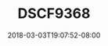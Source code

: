 ---
title: DSCF9368
date: 2018-03-03T19:07:52-08:00
draft: false
location: Red Rock Canyon, NV
img_url: https://d17enza3bfujl8.cloudfront.net/DSCF9368.jpg
original_fn: ""
tags:
- Red Rock Canyon, NV
- Fish
- climbing

---